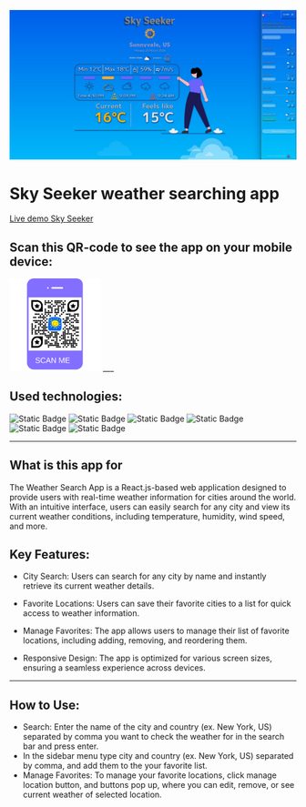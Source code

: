 ![Create your swift notes](./src/assets/images/git-hub-banner.jpg)

# Sky Seeker weather searching app

[Live demo Sky Seeker](https://cozy-melba-b117ea.netlify.app)

## Scan this QR-code to see the app on your mobile device:
<img src="./src/assets/images/QR-Code-Sky-Seeker.svg" alt="QR Code" width="160"/>
___

## Used technologies:
![Static Badge](https://img.shields.io/badge/react-FE7A36?style=for-the-badge&logo=react&labelColor=424769)
![Static Badge](https://img.shields.io/badge/redux-FE7A36?style=for-the-badge&logo=redux&logoColor=86B6F6&labelColor=424769)
![Static Badge](https://img.shields.io/badge/Node.js-FE7A36?style=for-the-badge&logo=Node.js&logoColor=86B6F6&labelColor=424769)
![Static Badge](https://img.shields.io/badge/axios-FE7A36?style=for-the-badge&logo=axios&logoColor=F3F8FF&labelColor=424769)
![Static Badge](https://img.shields.io/badge/bootstrap-FE7A36?style=for-the-badge&logo=bootstrap&logoColor=C683D7&labelColor=424769)
![Static Badge](https://img.shields.io/badge/animista-FE7A36?style=for-the-badge&logo=rotaryinternational&logoColor=A1EEBD&labelColor=424769)
___

## What is this app for
The Weather Search App is a React.js-based web application designed to provide users with real-time weather information for cities around the world. With an intuitive interface, users can easily search for any city and view its current weather conditions, including temperature, humidity, wind speed, and more.

## Key Features:
* City Search: Users can search for any city by name and instantly retrieve its current weather details.

* Favorite Locations: Users can save their favorite cities to a list for quick access to weather information.

* Manage Favorites: The app allows users to manage their list of favorite locations, including adding, removing, and reordering them.

* Responsive Design: The app is optimized for various screen sizes, ensuring a seamless experience across devices.
___

## How to Use:
* Search: Enter the name of the city and country (ex. New York, US) separated by comma you want to check the weather for in the search bar and press enter.
* In the sidebar menu type city and country (ex. New York, US) separated by comma, and add them to the your favorite list.
* Manage Favorites: To manage your favorite locations, click manage location button, and buttons pop up, where you can edit, remove, or see current weather of selected location.